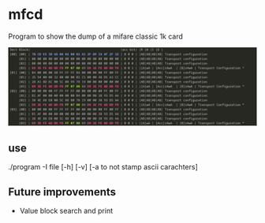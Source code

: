 # mfcd
Program to show the dump of a mifare classic 1k card

![Output example](/doc/Example.png)

## use
./program -I file [-h] [-v] [-a to not stamp ascii carachters]

## Future improvements
- Value block search and print